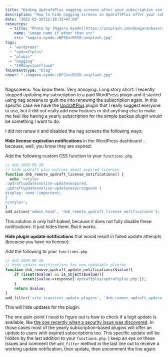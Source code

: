 ```yaml
---
title: "Hiding UpdraftPlus nagging screens after your subscription ran out"
description: "How to hide nagging screens in UpdraftPlus after your subscription ran out"
date: "2022-03-10T22:18:32+07:00"
resources:
  - title: "Photo by [Nagara Oyodo](https://unsplash.com/@nagaranbasaran) via [Unsplash](https://unsplash.com/)"
    name: "image name if other than src"
    src: "nagara-oyodo-cBPSOscB5Z0-unsplash.jpg"
tags:
  - "wordpress"
  - "updraftplus"
  - "plugin"
  - "nagging"
  - "100daystooffload"
fmContentType: "blog"
cover: "./nagara-oyodo-cBPSOscB5Z0-unsplash.jpg"
---
```


Nagscreens. You know them. Very annoying. Long story short: I recently stopped updating my subscription to a paid WordPress plugin and it started using nag screens to guilt me into renewing the subscription again. In this specific case we have the [UpdraftPlus](https://updraftplus.com/) plugin that I really suggest everyone to use, but it did not really add new features or did anything else to make me feel like having a yearly subscription for the simple backup plugin would be something I want to do.

I did not renew it and disabled the nag screens the following ways:

**Hide license expiration notifications** in the WordPress dashboard - because, well, you know they are expired:

Add the following custom CSS function to your `functions.php`.

```php {lineAnchors=code1}
// dnb 2020-09-18
// hide updraft plus notices about expired licenses
function dnb_remote_updraft_license_notifications() {
  echo '<style>
.updraftupdatesnotice-updatesexpired,
.updraftupdatesnotice-updatesexpiringsoon {
display: none !important;
}
</style>';
}
add_action('admin_head', 'dnb_remote_updraft_license_notifications');
```

This solution is only half-baked, because it does not fully disable these notifications. It just hides them. But it works.

**Hide plugin update notifications** that would result in failed update attempts (because you have no license):

Add the following to your `functions.php`

```php {lineAnchors=code2}
// dnb 2020-09-18
// hide update notifications for non-updatable plugins
function dnb_remove_updraft_update_notifications($value){
    if (isset($value) && is_object($value)){
        unset($value->response['updraftplus/updraftplus.php']);
    }
    return $value;
}
add_filter('site_transient_update_plugins', 'dnb_remove_updraft_update_notifications');
```

This will hide updates for the plugin.

The one pain-point I need to figure out is how to check if a legit update is available, like [the one recently when a security issue was discovered](https://updraftplus.com/updraftplus-security-release-1-22-3-2-22-3/). In those cases most of the yearly subscription-based plugins will offer an update to users with expired subscriptions too. This specific update will be hidden by the last addition to your `functions.php`. I keep an eye on these issues and comment the `add_filter` method in the last line out to receive a working update notification, then update, then uncomment the line again.
